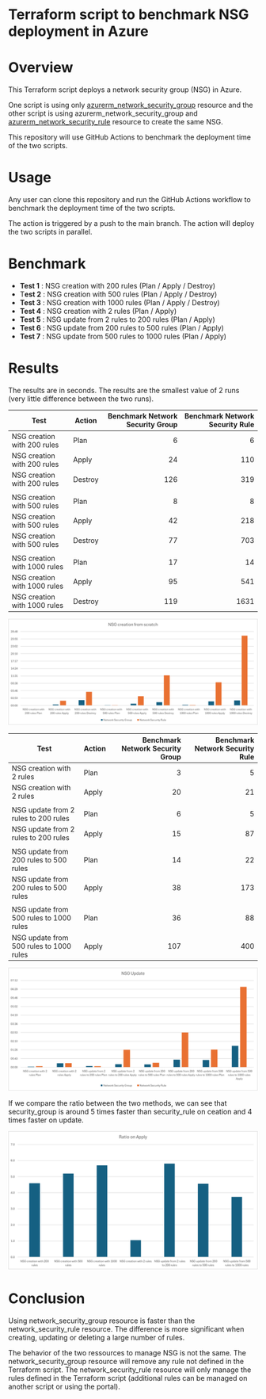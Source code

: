 # Terraform script to benchmark NSG deployment in Azure

# Overview

This Terraform script deploys a network security group (NSG) in Azure. 

One script is using only [azurerm_network_security_group](https://registry.terraform.io/providers/hashicorp/azurerm/latest/docs/resources/network_security_group) resource and the other script is using azurerm_network_security_group and [azurerm_network_security_rule](https://registry.terraform.io/providers/hashicorp/azurerm/latest/docs/resources/network_security_rule) resource to create the same NSG.

This repository will use GitHub Actions to benchmark the deployment time of the two scripts.

# Usage

Any user can clone this repository and run the GitHub Actions workflow to benchmark the deployment time of the two scripts.

The action is triggered by a push to the main branch. The action will deploy the two scripts in parallel.

# Benchmark

* **Test 1** : NSG creation with 200 rules (Plan / Apply / Destroy)  
* T**est 2** : NSG creation with 500 rules (Plan / Apply / Destroy)  
* **Test 3** : NSG creation with 1000 rules (Plan / Apply / Destroy)  
* **Test 4** : NSG creation with 2 rules (Plan / Apply)  
* **Test 5** : NSG update from 2 rules to 200 rules (Plan / Apply)  
* **Test 6** : NSG update from 200 rules to 500 rules (Plan / Apply)  
* **Test 7** : NSG update from 500 rules to 1000 rules (Plan / Apply)  

# Results

The results are in seconds. The results are the smallest value of 2 runs (very little difference between the two runs).

| Test  | Action  | Benchmark Network Security Group | Benchmark Network Security Rule |
|---|---|---:|---:|
| NSG creation with 200 rules  | Plan  | 6  | 6  |
| NSG creation with 200 rules  | Apply  | 24  | 110  |
| NSG creation with 200 rules  | Destroy  | 126  | 319  |
|||||
| NSG creation with 500 rules  | Plan  | 8  | 8  |
| NSG creation with 500 rules  | Apply  | 42  | 218  |
| NSG creation with 500 rules  | Destroy  | 77  | 703  |
|||||
| NSG creation with 1000 rules  | Plan  | 17  | 14  |
| NSG creation with 1000 rules  | Apply  | 95  | 541  |
| NSG creation with 1000 rules  | Destroy  | 119  | 1631  |

![alt text](images/image-1.png)

| Test  | Action  | Benchmark Network Security Group | Benchmark Network Security Rule |
|---|---|---:|---:|
| NSG creation with 2 rules  | Plan  | 3  | 5  |
| NSG creation with 2 rules  | Apply  | 20  | 21  |
|||||
| NSG update from 2 rules to 200 rules  | Plan  | 6  | 5  |
| NSG update from 2 rules to 200 rules  | Apply  | 15  | 87  |
|||||
| NSG update from 200 rules to 500 rules  | Plan  | 14  | 22  |
| NSG update from 200 rules to 500 rules  | Apply  | 38  | 173  |
|||||
| NSG update from 500 rules to 1000 rules  | Plan  | 36  | 88  |
| NSG update from 500 rules to 1000 rules  | Apply  | 107  | 400  |

![alt text](images/image-2.png)

If we compare the ratio between the two methods, we can see that security_group is around 5 times faster than security_rule on ceation and 4 times faster on update.

![alt text](images/image-3.png)

# Conclusion

Using network_security_group resource is faster than the network_security_rule resource. The difference is more significant when creating, updating or deleting a large number of rules.

The behavior of the two ressources to manage NSG is not the same. The network_security_group resource will remove any rule not defined in the Terraform script. The network_security_rule resource will only manage the rules defined in the Terraform script (additional rules can be managed on another script or using the portal).
